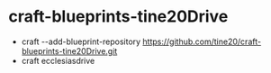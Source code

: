 # craft-blueprints-tine20Drive
* craft --add-blueprint-repository https://github.com/tine20/craft-blueprints-tine20Drive.git
* craft ecclesiasdrive

